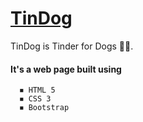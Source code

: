 # [TinDog](https://robinkataria.github.io/TinDog/)
TinDog is Tinder for Dogs 🐶🧡. 
#### It's a web page built using 
```
  ◾ HTML 5
  ◾ CSS 3
  ◾ Bootstrap 
```
